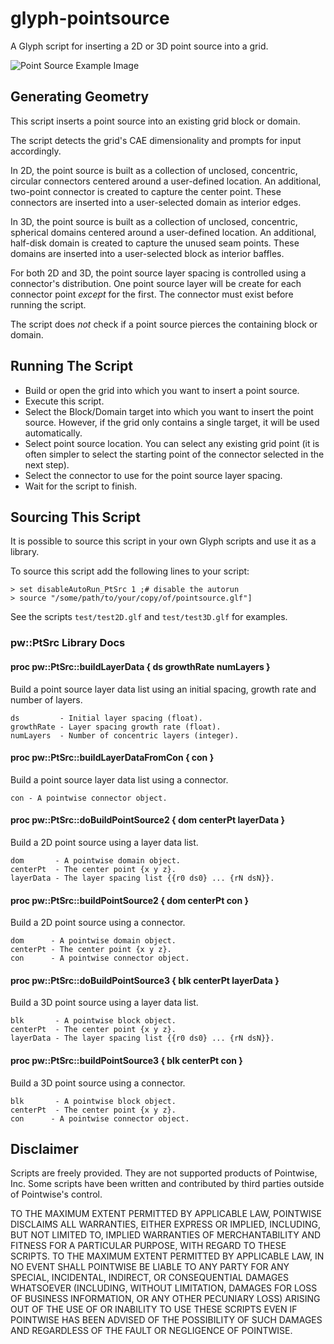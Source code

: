 # glyph-pointsource
A Glyph script for inserting a 2D or 3D point source into a grid.

![Point Source Example Image][1]

[1]: https://raw.github.com/dbgarlisch/glyph-pointsource/master/ScriptImage.png  "Point Source Example Image"


## Generating Geometry
This script inserts a point source into an existing grid block or domain.

The script detects the grid's CAE dimensionality and prompts for input
accordingly.

In 2D, the point source is built as a collection of unclosed, concentric,
circular connectors centered around a user-defined location. An additional,
two-point connector is created to capture the center point. These connectors are
inserted into a user-selected domain as interior edges.

In 3D, the point source is built as a collection of unclosed, concentric,
spherical domains centered around a user-defined location. An additional,
half-disk domain is created to capture the unused seam points. These domains are
inserted into a user-selected block as interior baffles.

For both 2D and 3D, the point source layer spacing is controlled using a
connector's distribution. One point source layer will be create for each
connector point *except* for the first. The connector must exist before running
the script.

The script does *not* check if a point source pierces the containing block or domain.


## Running The Script

* Build or open the grid into which you want to insert a point source.
* Execute this script.
* Select the Block/Domain target into which you want to insert the point source.
  However, if the grid only contains a single target, it will be used
  automatically.
* Select point source location. You can select any existing grid point (it is
  often simpler to select the starting point of the connector selected in the
  next step).
* Select the connector to use for the point source layer spacing.
* Wait for the script to finish.


## Sourcing This Script

It is possible to source this script in your own Glyph scripts and use it as a library.

To source this script add the following lines to your script:

    > set disableAutoRun_PtSrc 1 ;# disable the autorun
    > source "/some/path/to/your/copy/of/pointsource.glf"]

See the scripts `test/test2D.glf` and `test/test3D.glf` for examples.


### pw::PtSrc Library Docs

#### proc pw::PtSrc::buildLayerData { ds growthRate numLayers }
Build a point source layer data list using an initial spacing, growth
    rate and number of layers.

    ds         - Initial layer spacing (float).
    growthRate - Layer spacing growth rate (float).
    numLayers  - Number of concentric layers (integer).

#### proc pw::PtSrc::buildLayerDataFromCon { con }
Build a point source layer data list using a connector.

    con - A pointwise connector object.

#### proc pw::PtSrc::doBuildPointSource2 { dom centerPt layerData }
Build a 2D point source using a layer data list.

    dom       - A pointwise domain object.
    centerPt  - The center point {x y z}.
    layerData - The layer spacing list {{r0 ds0} ... {rN dsN}}.

#### proc pw::PtSrc::buildPointSource2 { dom centerPt con }
Build a 2D point source using a connector.

    dom      - A pointwise domain object.
    centerPt - The center point {x y z}.
    con      - A pointwise connector object.

#### proc pw::PtSrc::doBuildPointSource3 { blk centerPt layerData }
Build a 3D point source using a layer data list.

    blk       - A pointwise block object.
    centerPt  - The center point {x y z}.
    layerData - The layer spacing list {{r0 ds0} ... {rN dsN}}.

#### proc pw::PtSrc::buildPointSource3 { blk centerPt con }
Build a 3D point source using a connector.

    blk       - A pointwise block object.
    centerPt  - The center point {x y z}.
    con      - A pointwise connector object.


## Disclaimer
Scripts are freely provided. They are not supported products of
Pointwise, Inc. Some scripts have been written and contributed by third
parties outside of Pointwise's control.

TO THE MAXIMUM EXTENT PERMITTED BY APPLICABLE LAW, POINTWISE DISCLAIMS
ALL WARRANTIES, EITHER EXPRESS OR IMPLIED, INCLUDING, BUT NOT LIMITED
TO, IMPLIED WARRANTIES OF MERCHANTABILITY AND FITNESS FOR A PARTICULAR
PURPOSE, WITH REGARD TO THESE SCRIPTS. TO THE MAXIMUM EXTENT PERMITTED
BY APPLICABLE LAW, IN NO EVENT SHALL POINTWISE BE LIABLE TO ANY PARTY
FOR ANY SPECIAL, INCIDENTAL, INDIRECT, OR CONSEQUENTIAL DAMAGES
WHATSOEVER (INCLUDING, WITHOUT LIMITATION, DAMAGES FOR LOSS OF BUSINESS
INFORMATION, OR ANY OTHER PECUNIARY LOSS) ARISING OUT OF THE USE OF OR
INABILITY TO USE THESE SCRIPTS EVEN IF POINTWISE HAS BEEN ADVISED OF THE
POSSIBILITY OF SUCH DAMAGES AND REGARDLESS OF THE FAULT OR NEGLIGENCE OF
POINTWISE.
